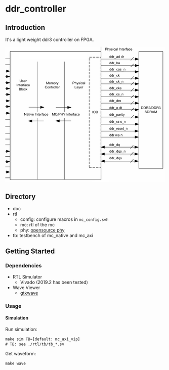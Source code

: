 
# ddr_controller

## Introduction

It's a light weight ddr3 controller on FPGA.

![ddr_controller](./doc/.asset/ddr_controller.png)

## Directory

- doc
- rtl
  - config: configure macros in `mc_config.svh` 
  - mc: rtl of the mc
  - phy: [opensource phy](https://github.com/ultraembedded/core_ddr3_controller/tree/master/src_v/phy)
- tb: testbench of mc_native and mc_axi

## Getting Started

### Dependencies

- RTL Simulator
  - Vivado (2019.2 has been tested)
- Wave Viewer
  - [gtkwave](https://github.com/gtkwave/gtkwave) 

### Usage

#### Simulation

Run simulation:

```shell
make sim TB=[default: mc_axi_vip]
# TB: see ./rtl/tb/tb_*.sv
```

Get waveform:

```shell
make wave
```
